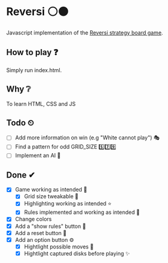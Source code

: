 # Reversi ⚪⚫
Javascript implementation of the [Reversi strategy board game](https://en.wikipedia.org/wiki/Reversi).

## How to play ❓
Simply run index.html.

## Why ❔
To learn HTML, CSS and JS

## Todo ⏲

- [ ] Add more information on win (e.g "White cannot play") 🎭
- [ ] Find a pattern for odd GRID_SIZE 5️⃣7️⃣9️⃣
- [ ] Implement an AI 🤖

## Done ✔ 

- [x] Game working as intended 💯
    - [x] Grid size tweakable 🔳
    - [x] Highlighting working as intended ⭐
    - [x] Rules implemented and working as intended 📕
- [x] Change colors
- [x] Add a "show rules" button 📖
- [x] Add a reset button 🔁
- [x] Add an option button ⚙
	- [x] Hightlight possible moves 🌟
	- [x] Hightlight captured disks before playing ✨
